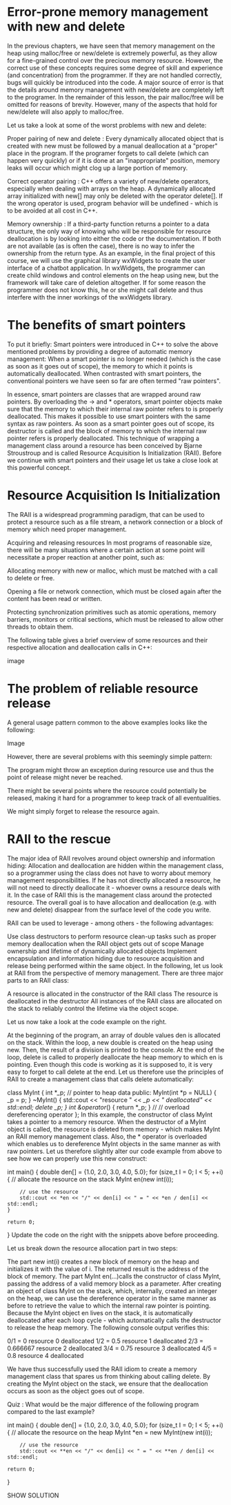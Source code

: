 
Error-prone memory management with new and delete
===============================================

In the previous chapters, we have seen that memory management on the heap using malloc/free or new/delete is extremely powerful, as they allow for a fine-grained control over the precious memory resource. However, the correct use of these concepts requires some degree of skill and experience (and concentration) from the programmer. If they are not handled correctly, bugs will quickly be introduced into the code. A major source of error is that the details around memory management with new/delete are completely left to the programer. In the remainder of this lesson, the pair malloc/free will be omitted for reasons of brevity. However, many of the aspects that hold for new/delete will also apply to malloc/free.

Let us take a look at some of the worst problems with new and delete:

Proper pairing of new and delete : Every dynamically allocated object that is created with new must be followed by a manual deallocation at a "proper" place in the program. If the programer forgets to call delete (which can happen very quickly) or if it is done at an "inappropriate" position, memory leaks will occur which might clog up a large portion of memory.

Correct operator pairing : C++ offers a variety of new/delete operators, especially when dealing with arrays on the heap. A dynamically allocated array initialized with new[] may only be deleted with the operator delete[]. If the wrong operator is used, program behavior will be undefined - which is to be avoided at all cost in C++.

Memory ownership : If a third-party function returns a pointer to a data structure, the only way of knowing who will be responsible for resource deallocation is by looking into either the code or the documentation. If both are not available (as is often the case), there is no way to infer the ownership from the return type. As an example, in the final project of this course, we will use the graphical library wxWidgets to create the user interface of a chatbot application. In wxWidgets, the programmer can create child windows and control elements on the heap using new, but the framework will take care of deletion altogether. If for some reason the programmer does not know this, he or she might call delete and thus interfere with the inner workings of the wxWidgets library.

The benefits of smart pointers
==============================

To put it briefly: Smart pointers were introduced in C++ to solve the above mentioned problems by providing a degree of automatic memory management: When a smart pointer is no longer needed (which is the case as soon as it goes out of scope), the memory to which it points is automatically deallocated. When contrasted with smart pointers, the conventional pointers we have seen so far are often termed "raw pointers".

In essence, smart pointers are classes that are wrapped around raw pointers. By overloading the -> and * operators, smart pointer objects make sure that the memory to which their internal raw pointer refers to is properly deallocated. This makes it possible to use smart pointers with the same syntax as raw pointers. As soon as a smart pointer goes out of scope, its destructor is called and the block of memory to which the internal raw pointer refers is properly deallocated. This technique of wrapping a management class around a resource has been conceived by Bjarne Stroustroup and is called Resource Acquisition Is Initialization (RAII). Before we continue with smart pointers and their usage let us take a close look at this powerful concept.

Resource Acquisition Is Initialization
====================================

The RAII is a widespread programming paradigm, that can be used to protect a resource such as a file stream, a network connection or a block of memory which need proper management.

Acquiring and releasing resources
In most programs of reasonable size, there will be many situations where a certain action at some point will necessitate a proper reaction at another point, such as:

Allocating memory with new or malloc, which must be matched with a call to delete or free.

Opening a file or network connection, which must be closed again after the content has been read or written.

Protecting synchronization primitives such as atomic operations, memory barriers, monitors or critical sections, which must be released to allow other threads to obtain them.

The following table gives a brief overview of some resources and their respective allocation and deallocation calls in C++:

image

The problem of reliable resource release
=======================================

A general usage pattern common to the above examples looks like the following:

Image

However, there are several problems with this seemingly simple pattern:

The program might throw an exception during resource use and thus the point of release might never be reached.

There might be several points where the resource could potentially be released, making it hard for a programmer to keep track of all eventualities.

We might simply forget to release the resource again.

RAII to the rescue
===================

The major idea of RAII revolves around object ownership and information hiding: Allocation and deallocation are hidden within the management class, so a programmer using the class does not have to worry about memory management responsibilities. If he has not directly allocated a resource, he will not need to directly deallocate it - whoever owns a resource deals with it. In the case of RAII this is the management class around the protected resource. The overall goal is to have allocation and deallocation (e.g. with new and delete) disappear from the surface level of the code you write.

RAII can be used to leverage - among others - the following advantages:

Use class destructors to perform resource clean-up tasks such as proper memory deallocation when the RAII object gets out of scope
Manage ownership and lifetime of dynamically allocated objects
Implement encapsulation and information hiding due to resource acquisition and release being performed within the same object.
In the following, let us look at RAII from the perspective of memory management. There are three major parts to an RAII class:

A resource is allocated in the constructor of the RAII class
The resource is deallocated in the destructor
All instances of the RAII class are allocated on the stack to reliably control the lifetime via the object scope.

Let us now take a look at the code example on the right.

At the beginning of the program, an array of double values den is allocated on the stack. Within the loop, a new double is created on the heap using new. Then, the result of a division is printed to the console. At the end of the loop, delete is called to properly deallocate the heap memory to which en is pointing. Even though this code is working as it is supposed to, it is very easy to forget to call delete at the end. Let us therefore use the principles of RAII to create a management class that calls delete automatically:


class MyInt
{
    int *_p; // pointer to heap data
public:
    MyInt(int *p = NULL) { _p = p; }
    ~MyInt() 
    { 
        std::cout << "resource " << *_p << " deallocated" << std::endl;
        delete _p; 
    }
    int &operator*() { return *_p; } // // overload dereferencing operator
};
In this example, the constructor of class MyInt takes a pointer to a memory resource. When the destructor of a MyInt object is called, the resource is deleted from memory - which makes MyInt an RAII memory management class. Also, the * operator is overloaded which enables us to dereference MyInt objects in the same manner as with raw pointers. Let us therefore slightly alter our code example from above to see how we can properly use this new construct:


int main()
{
    double den[] = {1.0, 2.0, 3.0, 4.0, 5.0};
    for (size_t I = 0; I < 5; ++i)
    {
        // allocate the resource on the stack
        MyInt en(new int(i));

        // use the resource
        std::cout << *en << "/" << den[i] << " = " << *en / den[i] << std::endl;
    }

    return 0;
}
Update the code on the right with the snippets above before proceeding.

Let us break down the resource allocation part in two steps:

The part new int(i) creates a new block of memory on the heap and initializes it with the value of i. The returned result is the address of the block of memory.
The part MyInt en(…)calls the constructor of class MyInt, passing the address of a valid memory block as a parameter.
After creating an object of class MyInt on the stack, which, internally, created an integer on the heap, we can use the dereference operator in the same manner as before to retrieve the value to which the internal raw pointer is pointing. Because the MyInt object en lives on the stack, it is automatically deallocated after each loop cycle - which automatically calls the destructor to release the heap memory. The following console output verifies this:


0/1 = 0
resource 0 deallocated
1/2 = 0.5
resource 1 deallocated
2/3 = 0.666667
resource 2 deallocated
3/4 = 0.75
resource 3 deallocated
4/5 = 0.8
resource 4 deallocated

We have thus successfully used the RAII idiom to create a memory management class that spares us from thinking about calling delete. By creating the MyInt object on the stack, we ensure that the deallocation occurs as soon as the object goes out of scope.

Quiz : What would be the major difference of the following program compared to the last example?

int main()
{
    double den[] = {1.0, 2.0, 3.0, 4.0, 5.0};
    for (size_t I = 0; I < 5; ++i)
    {
        // allocate the resource on the heap
        MyInt *en = new MyInt(new int(i));

        // use the resource
        std::cout << **en << "/" << den[i] << " = " << **en / den[i] << std::endl;

    return 0;
}

SHOW SOLUTION